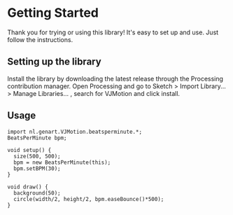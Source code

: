 # Getting Started
Thank you for trying or using this library! It's easy to set up and use. Just follow the instructions.

## Setting up the library
Install the library by downloading the latest release through the Processing contribution manager. Open Processing and go to Sketch > Import Library... > Manage Libraries... , search for VJMotion and click install.

## Usage
```
import nl.genart.VJMotion.beatsperminute.*;
BeatsPerMinute bpm;

void setup() {
  size(500, 500);
  bpm = new BeatsPerMinute(this);
  bpm.setBPM(30);
}

void draw() {
  background(50);
  circle(width/2, height/2, bpm.easeBounce()*500);
}
```